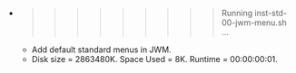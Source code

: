 * >>>>>>>>> Running inst-std-00-jwm-menu.sh ...
  * Add default standard menus in JWM.
  * Disk size = 2863480K. Space Used = 8K. Runtime = 00:00:00:01.
